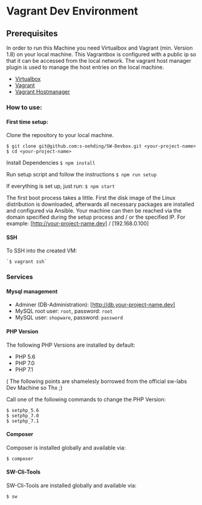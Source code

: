# Vagrant Dev Environment

## Prerequisites
In order to run this Machine you need Virtualbox and Vagrant (min. Version 1.8) on your local machine. This Vagrantbox is configured with a public ip so that it can be accessed from the local network. The vagrant host manager plugin is used to manage the host entries on the local machine.

 - [Virtualbox](https://www.virtualbox.org/wiki/Downloads)
 - [Vagrant](https://www.vagrantup.com/downloads.html)
 - [Vagrant Hostmanager](https://github.com/devopsgroup-io/vagrant-hostmanager)

### How to use: 

#### First time setup: 
Clone the repository to your local machine.

    $ git clone git@github.com:s-oehding/SW-Devbox.git <your-project-name>
    $ cd <your-project-name>

Install Dependencies 
	`$ npm install`

Run setup script and follow the instructions 
	`$ npm run setup`

If everything is set up, just run: 
	`$ npm start`


The first boot process takes a little. First the disk image of the Linux distribution is downloaded, afterwards all necessary packages are installed and configured via Ansible. 
Your machine can then be reached via the domain specified during the setup process and / or the specified IP. For example: [http://your-project-name.dev] / [192.168.0.100]

#### SSH
To SSH into the created VM:

    `$ vagrant ssh`

### Services

#### Mysql management
- Adminer (DB-Administration): [http://db.your-project-name.dev]
- MySQL root user: `root`, password: `root`
- MySQL user: `shopware`, password: `password`

#### PHP Version
The following PHP Versions are installed by default:

 - PHP 5.6
 - PHP 7.0
 - PHP 7.1

( The following points are shamelesly borrowed from the official sw-labs Dev Machine so Thx ;)

Call one of the following commands to change the PHP Version:
 
    $ setphp_5.6 
    $ setphp_7.0 
    $ setphp_7.1  

#### Composer
Composer is installed globally and available via:

	$ composer

#### SW-Cli-Tools
SW-Cli-Tools are installed globally and available via:

	$ sw
